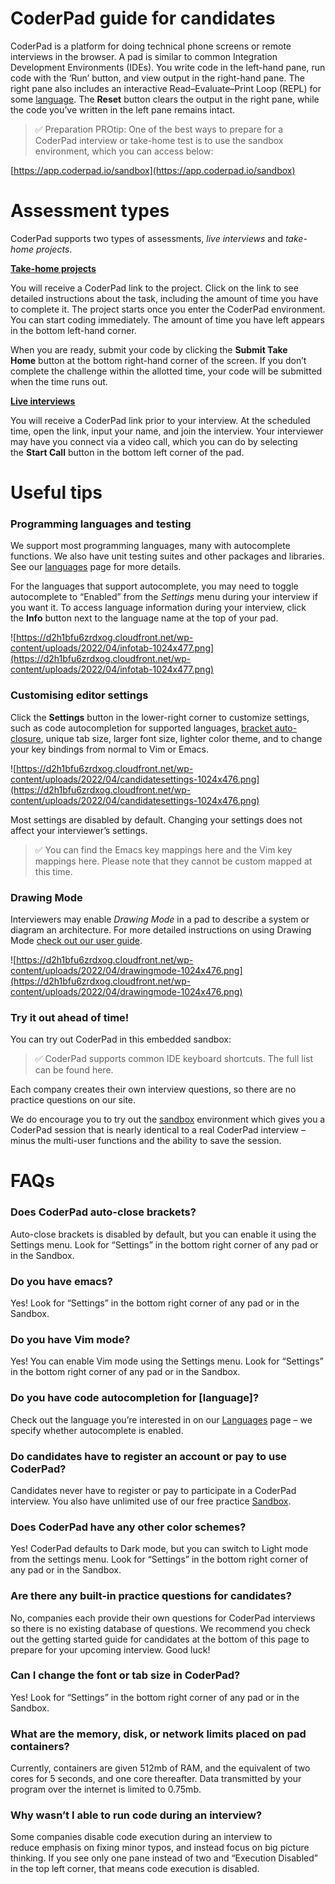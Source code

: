 # CoderPad guide for candidates

CoderPad is a platform for doing technical phone screens or remote interviews in the browser. A pad is similar to common Integration Development Environments (IDEs). You write code in the left-hand pane, run code with the ‘Run’ button, and view output in the right-hand pane. The right pane also includes an interactive Read–Evaluate–Print Loop (REPL) for some [language](https://coderpad.io/languages/). The **Reset** button clears the output in the right pane, while the code you’ve written in the left pane remains intact.

> ✅ Preparation PROtip: One of the best ways to prepare for a CoderPad interview or take-home test is to use the sandbox environment, which you can access below:
> 

[https://app.coderpad.io/sandbox](https://app.coderpad.io/sandbox)

# **Assessment types**

CoderPad supports two types of assessments, *live interviews* and *take-home projects*.

[**Take-home projects**](CoderPad%20guide%20for%20candidates%20ad8af1569fe94db7ad2552b93b45494c/Take-home%20projects%20a45174abd73c42a8bd0a1a14a0f0b4ff.md)

You will receive a CoderPad link to the project. Click on the link to see detailed instructions about the task, including the amount of time you have to complete it. The project starts once you enter the CoderPad environment. You can start coding immediately. The amount of time you have left appears in the bottom left-hand corner.

When you are ready, submit your code by clicking the **Submit Take Home** button at the bottom right-hand corner of the screen. If you don’t complete the challenge within the allotted time, your code will be submitted when the time runs out.

[**Live interviews**](CoderPad%20guide%20for%20candidates%20ad8af1569fe94db7ad2552b93b45494c/Live%20interviews%20e7b64413f9674d958607a149a8943813.md)

You will receive a CoderPad link prior to your interview. At the scheduled time, open the link, input your name, and join the interview. Your interviewer may have you connect via a video call, which you can do by selecting the **Start Call** button in the bottom left corner of the pad.

# Useful tips

### **Programming languages and testing**

We support most programming languages, many with autocomplete functions. We also have unit testing suites and other packages and libraries. See our [languages](https://coderpad.io/languages/) page for more details.

For the languages that support autocomplete, you may need to toggle autocomplete to “Enabled” from the *Settings* menu during your interview if you want it. To access language information during your interview, click the **Info** button next to the language name at the top of your pad.

![https://d2h1bfu6zrdxog.cloudfront.net/wp-content/uploads/2022/04/infotab-1024x477.png](https://d2h1bfu6zrdxog.cloudfront.net/wp-content/uploads/2022/04/infotab-1024x477.png)

### **Customising editor settings**

Click the **Settings** button in the lower-right corner to customize settings, such as code autocompletion for supported languages, [bracket auto-closure](https://coderpad.io/resources/docs/pads/code-editor/), unique tab size, larger font size, lighter color theme, and to change your key bindings from normal to Vim or Emacs.

![https://d2h1bfu6zrdxog.cloudfront.net/wp-content/uploads/2022/04/candidatesettings-1024x476.png](https://d2h1bfu6zrdxog.cloudfront.net/wp-content/uploads/2022/04/candidatesettings-1024x476.png)

Most settings are disabled by default. Changing your settings does not affect your interviewer’s settings.

> ✅ You can find the Emacs key mappings here and the Vim key mappings here. Please note that they cannot be custom mapped at this time.
> 

### **Drawing Mode**

Interviewers may enable *Drawing Mode* in a pad to describe a system or diagram an architecture. For more detailed instructions on using Drawing Mode [check out our user guide](https://coderpad.io/resources/docs/drawing-mode/).

![https://d2h1bfu6zrdxog.cloudfront.net/wp-content/uploads/2022/04/drawingmode-1024x476.png](https://d2h1bfu6zrdxog.cloudfront.net/wp-content/uploads/2022/04/drawingmode-1024x476.png)

### **Try it out ahead of time!**

You can try out CoderPad in this embedded sandbox:

> ✅ CoderPad supports common IDE keyboard shortcuts. The full list can be found here.
> 

Each company creates their own interview questions, so there are no practice questions on our site.

We do encourage you to try out the [sandbox](https://coderpad.io/sandbox/) environment which gives you a CoderPad session that is nearly identical to a real CoderPad interview – minus the multi-user functions and the ability to save the session.

# FAQs

### **Does CoderPad auto-close brackets?**

Auto-close brackets is disabled by default, but you can enable it using the Settings menu. Look for “Settings” in the bottom right corner of any pad or in the Sandbox.

### **Do you have emacs?**

Yes! Look for “Settings” in the bottom right corner of any pad or in the Sandbox.

### **Do you have Vim mode?**

Yes! You can enable Vim mode using the Settings menu. Look for “Settings” in the bottom right corner of any pad or in the Sandbox.

### **Do you have code autocompletion for [language]?**

Check out the language you’re interested in on our [Languages](https://coderpad.io/languages/) page – we specify whether autocomplete is enabled.

### **Do candidates have to register an account or pay to use CoderPad?**

Candidates never have to register or pay to participate in a CoderPad interview. You also have unlimited use of our free practice [Sandbox](https://app.coderpad.io/sandbox).

### **Does CoderPad have any other color schemes?**

Yes! CoderPad defaults to Dark mode, but you can switch to Light mode from the settings menu. Look for “Settings” in the bottom right corner of any pad or in the Sandbox.

### **Are there any built-in practice questions for candidates?**

No, companies each provide their own questions for CoderPad interviews so there is no existing database of questions. We recommend you check out the getting started guide for candidates at the bottom of this page to prepare for your upcoming interview. Good luck!

### **Can I change the font or tab size in CoderPad?**

Yes! Look for “Settings” in the bottom right corner of any pad or in the Sandbox.

### **What are the memory, disk, or network limits placed on pad containers?**

Currently, containers are given 512mb of RAM, and the equivalent of two cores for 5 seconds, and one core thereafter. Data transmitted by your program over the internet is limited to 0.75mb.

### **Why wasn’t I able to run code during an interview?**

Some companies disable code execution during an interview to reduce emphasis on fixing minor typos, and instead focus on big picture thinking. If you see only one pane instead of two and “Execution Disabled” in the top left corner, that means code execution is disabled.